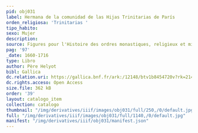 ```yaml
---
pid: obj031
label: Hermana de la comunidad de las Hijas Trinitarias de París
orden_religiosa: 'Trinitarias '
tipo_habito: 
sexo: Mujer
description: 
source: Figures pour l'Histoire des ordres monastiques, religieux et militaires
pag: '97'
_date: 1660-1716
type: Libro
author: Père Helyot
bibl: Gallica
dc.relation.uri: https://gallica.bnf.fr/ark:/12148/btv1b8454720v?rk=21459;3
dc.rights.acceso: Open Access
size.file: 362 kB
order: '39'
layout: catalogo_item
collection: catalogo
thumbnail: "/img/derivatives/iiif/images/obj031/full/250,/0/default.jpg"
full: "/img/derivatives/iiif/images/obj031/full/1140,/0/default.jpg"
manifest: "/img/derivatives/iiif/obj031/manifest.json"
---
```

